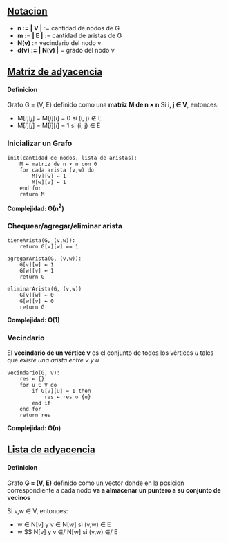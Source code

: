 ## <u>Notacion</u>
- **n := | V |** := cantidad de nodos de G
- **m := | E |** := cantidad de aristas de G
- **N(v)** := vecindario del nodo v
- **d(v) := | N(v) |** = grado del nodo v
## <u>Matriz de adyacencia</u>
#### Definicion
Grafo G = (V, E) definido como una **matriz M de n × n**
Si **i, j ∈ V**, entonces:
- M$[i][j]$ = M$[j][i]$ = $0$ si (i, j) $\notin$ E
- M$[i][j]$ = M$[j][i]$ = $1$ si (i, j) $\in$ E
### Inicializar un Grafo
```
init(cantidad de nodos, lista de aristas):
	M ← matriz de n × n con 0
	for cada arista (v,w) do
		M[v][w] ← 1
		M[w][v] ← 1
	end for
	return M
```
**Complejidad: Θ(n$^2$)**

### Chequear/agregar/eliminar arista
```
tieneArista(G, (v,w)):
	return G[v][w] == 1

agregarArista(G, (v,w)):
	G[v][w] ← 1
	G[w][v] ← 1
	return G
	
eliminarArista(G, (v,w))
	G[v][w] ← 0
	G[w][v] ← 0
	return G
```
**Complejidad: Θ(1)**
### Vecindario
El **vecindario de un vértice v** es el conjunto de todos los vértices _u_ tales que _existe una arista entre v y u_
```
vecindario(G, v):
	res ← {}
	for u ∈ V do
		if G[v][u] = 1 then
			res ← res ∪ {u}
		end if
	end for
	return res
```
**Complejidad: Θ(n)**
## <u>Lista de adyacencia</u>
#### Definicion
Grafo **G = (V, E)** definido como un vector donde en la posicion correspondiente a cada nodo **va a almacenar un puntero a su conjunto de vecinos**

Si v,w ∈ V, entonces:
- w ∈ N$[v]$ y v ∈ N$[w]$ si (v,w) ∈ E
- w $\$ N[v] y v ∈/ N[w] si (v,w) ∈/ E